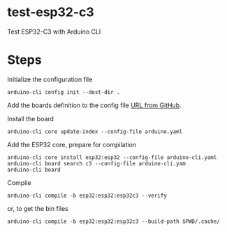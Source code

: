 # test-esp32-c3
Test ESP32-C3 with Arduino CLI

# Steps

Initialize the configuration file
```
arduino-cli config init --dest-dir .
```

Add the boards definition to the config file [URL from GitHub](https://raw.githubusercontent.com/espressif/arduino-esp32/gh-pages/package_esp32_dev_index.json).

Install the board
```
arduino-cli core update-index --config-file arduino.yaml
```

Add the ESP32 core, prepare for compilation
```
arduino-cli core install esp32:esp32 --config-file arduino-cli.yaml
arduino-cli board search c3 --config-file arduino-cli.yam
arduino-cli board 
```

Compile
```
arduino-cli compile -b esp32:esp32:esp32c3 --verify
```
or, to get the bin files
```
arduino-cli compile -b esp32:esp32:esp32c3 --build-path $PWD/.cache/
```
